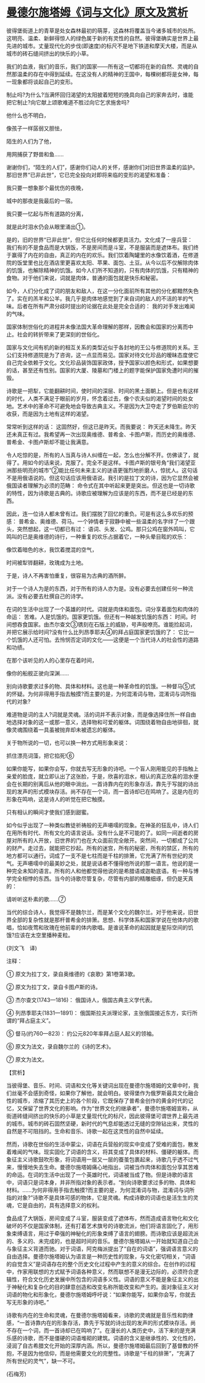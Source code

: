 # [曼德尔施塔姆《词与文化》原文及赏析](https://www.vrrw.net/wx/12454.html)

彼得堡街道上的青草是处女森林最初的萌芽，这森林将覆盖当今诸多城市的处所。这明亮、温柔、新鲜得惊人的绿色属于新的有灵性的自然。彼得堡确实是世界上最先进的城市。丈量现代化的步伐(即速度)的标尺不是地下铁道和摩天大楼，而是从城市的砖石缝间挤出的快乐的小草。

我们的血液，我们的音乐，我们的国家——所有这一切都将在新的自然、灵魂的自然那温柔的存在中得到延续。在这没有人的精神的王国中，每棵树都将是女神，每一现象都将谈起自己的变形。

制止吗?为什么?当满怀回归渴望的太阳披着短短的挽具向自己的家奔去时，谁能把它制止?向它献上颂歌难道不胜过向它乞求施舍吗?

他什么也不明白，

像孩子一样孱弱又胆怯，

陌生的人们为了他，

用网捕获了野兽和鱼……

谢谢你们，“陌生的人们”，感谢你们动人的关怀，感谢你们对旧世界温柔的监护。那旧世界“已非此世”，它已完全投向对即将来临的变形的渴望和准备：

我只要一想象那个最忧伤的夜晚，

城中的那夜是我最后的一宿。

我只要一忆起与所有道路的分离，

就是此时泪水仍会从眼里涌出①。



是的，旧的世界“已非此世”，但它比任何时候都更具活力。文化成了一座兵营： 我们有的不是食品而是大锅饭，不是房间而是斗室，不是服装而是遮体布。我们终于赢得了内在的自由，真正的内在的欢乐。我们饮着陶罐里的水像饮着酒，在修道院的饭堂里也比在酒店里更喜欢太阳、苹果、面包、土豆。从今以后不仅解除肉体的饥饿，也解除精神的饥饿。如今人们所不知道的，只有肉体的饥饿，只有精神的食物。对于他们来说，词就是肉体，普通的面包就是快乐和秘密。

如今，人们分化成了词的朋友和敌人，在这一分化面前所有其他的分化都黯然失色了。实在的羔羊和公羊。我几乎是肉体地感觉到了来自词的敌人的不洁的羊的气味。后者在所有严肃分歧时提出的论据在此处是完全合适的： 我的对手发出难闻的气味。

国家体制世俗化的进程并未像法国大革命理解的那样，因教会和国家的分离而中止。社会的转折带来了更深刻的世俗化。

国家与文化间有机的新的相互关系的类型近似于各封地的王公与修道院的关系。王公们支持修道院是为了咨询，这一点显而易见。国家对待文化珍品的暧昧态度使它自己完全依赖于文化。文化珍品装饰国家政体，授予国家以颜色和形式，如果想要的话，甚至还有性别。国家的大厦、陵墓和门楼上的题字能保护国家免遭时间的摧毁。

诗歌是一把犁，它能翻耕时间，使时间的深层、时间的黑土面朝上。但是也有这样的时代，人类不满足于眼前的岁月，怀念着过去，像个农夫似的渴望时间的处女地。艺术中的革命不可避免地会导致古典主义。不是因为大卫夺走了罗伯斯庇尔的收获，而是因为土地有这样的渴望。

常常听到这样的话： 这固然好，但这已是昨天。而我要说： 昨天还未降生。昨天还未真正有过。我希望再一次出现奥维德、普希金、卡图卢斯，而历史的奥维德、普希金、卡图卢斯却不能让我满意。

令人吃惊的是，所有的人当真与诗人纠缠在一起，怎么也分解不开。仿佛读了，就得了。用如今的话来说，克服了。完全不是这样。卡图卢斯的银号角“我们渴望亚洲那些明亮的城市”②能比任何未来主义的谜语更强烈地折磨人，惊扰人。这句话不是用俄语说的。但这句话应该用俄语说。我引的是拉丁文的诗，因为它显然会被俄国读者理解为必须的范畴： 命令式在其中听起来更是突出。但这也是一切诗歌的特性，因为诗歌是古典的。诗歌应被理解为应该是的东西，而不是已经是的东西。

因此，连一位诗人都未曾有过。我们摆脱了回忆的重负。可是有这么多欢乐的预感： 普希金、奥维德、荷马。一个钟情者于寂静中被一些温柔的名字绊了一个跟头，突然想起，这一切都已有过： 语词、头发、公鸡。那只公鸡在窗外鸣叫，它鸣叫的已是奥维德的诗行，一种重复的欢乐占据着它，一种头晕目眩的欢乐：

像饮着暗色的水，我饮着搅混的空气，

时间被犁铧翻耕，玫瑰成为土地。

于是，诗人不再害怕重复，很容易为古典的酒所醉。

对于一个诗人为是的东西，对于所有的诗人亦为是。没有必要去创建任何一种流派。没有必要去杜撰自己的诗学。

在词的生活中出现了一个英雄的时代。词就是肉体和面包。词分享着面包和肉体的命运： 苦难。人是饥饿的。国家更饥饿。但还有一种越发饥饿的东西： 时间。时间想吞食国家。由杰尔查文③镌刻在石版上的威胁，号声般嘹亮。谁能捡起词，并把它展示给时间?没有什么比列昂季耶夫④的拜占庭国家更饥饿的了： 它比一个饥饿的人还可怕。去怜悯否定词的文化——这便是一个当代诗人的社会性的道路和功绩。

在那个该听见的人的心里存在着时间，

像你的船舰正驶向深渊……

别向诗歌要求过多的物、具体和材料。这也是一种革命性的饥饿。一种督马⑤式的怀疑。为何非得用手指去触摸?而主要的是，为何混淆词与物，混淆词与词所指代的对象?

难道物是词的主人?词就是灵魂。活的词并不表示对象，而是像选择住所一样自由地选择对象的这一或那一意义，选择物和可爱的躯体。词围绕着物自由地徘徊，就像灵魂围绕着一具虽被抛弃却未被遗忘的躯体。

关于物所说的一切，也可以换一种方式用形象来说：

抓住漂亮词藻，把它掐死!⑥

如果你能写，如果你会写，你就去写无形象的诗吧。一个盲人刚用能见的手指触上亲爱的脸庞，就立即认出了这张脸，于是，欣喜的泪水，相认的真正欣喜的泪水便会在长期的别离后从他的眼中淌出。一首诗靠内在的形象存活，靠先于写就的诗出现的发声的形式模块存活。尚不存在一个词，而一首诗却已在鸣响了。这是内在的形象在鸣响，这是诗人的听觉在把它触摸。

只有相认的瞬间才使我们感到甜蜜。

如今似乎出现了一种类似教徒祈祷般的无声嗫嚅的现象。在神圣的狂乱中，诗人们在用所有时代、所有文化的语言说话。没有什么是不可能的了。如同一间逝者的房屋对所有的人开放，旧世界的门也在大众面前完全敞开。突然间，一切都成了公共的财产。走过去，就能把它抄起。所有的迷宫，所有的秘密，所有的禁区，所有的地方都可以通行。词成了一支不是七柱而是千柱的排箫，它充满了所有世纪的灵气。无声嗫嚅中的最美妙之处，就是说话者不懂得他所说的那一语言。他说的是一种完全未知的语言。所有的人和他都觉得他说的是希腊语或迦勒底语。有一种与博学完全相悖的东西。当今的诗歌尽管复杂，尽管有内部的精雕细琢，但仍是天真的：

请听听这朴素的歌……⑦

当代的综合诗人，我觉得不是魏尔兰，而是某个文化的魏尔兰。对于他来说，旧世界全部的复杂性就是那杆普希金的排箫。思想、科学体系和国家学说在他体内的歌唱，恰如夜莺和玫瑰在他前辈的体内歌唱。是谁说革命的起因就是星际空间的饥饿?应该在太空里播种麦粒。

(刘文飞　译)

注释：

① 原文为拉丁文，录自奥维德的《哀歌》第1卷第3歌。

② 原文为拉丁文，录自卡图卢斯的诗。

③ 杰尔查文(1743—1816)： 俄国诗人，俄国古典主义学代表。

④ 列昂季耶夫(1831—1891)： 俄国斯拉夫派理论家，主张俄国接近东方，实行所谓的“拜占庭主义”。

⑤ 督马(约760—823)： 约公元820年率拜占庭人起义的领袖。

⑥ 原文为法文，录自魏尔兰的《诗的艺术》。

⑦ 原文为法文。

【赏析】

当彼得堡、音乐、时间、词语和文化等关键词出现在曼德尔施塔姆的文章中时，我们丝毫不会感到奇怪，如果你了解他，就会明白。彼得堡作为俄罗斯最具文化融合性的城市，浓缩了其历史上的各个阶段，它既保存了普希金创作的黄金时代的记忆，又保留了世界文化的影响。作为“世界文化的继承者”，曼德尔施塔姆宣称，从街道砖缝间挤出的快乐的小草是丈量现代化的标尺，因此彼得堡可谓世界上最先进的城市。城市的砖石固然坚硬，新时代的气息却能透过无缝的空隙钻出来，灵性的自然是不可阻挡的。生命和音乐、诗歌一起在这灵性的自然中延续。

然而，诗歌在世俗的生活中蒙尘，词语在兵营般的现实中变成了受难的面包，散发着难闻的气味。现实固化了词语的含义，将其变成了具体的材料、僵硬的躯体。而象征主义诗歌鼓吹形象，将词语用一层又一层的蚕茧包裹起来，诗歌几乎透不过气来，慢慢地失去生命。曼德尔施塔姆痛心地指出，词被当作肉体和面包分享其苦难的命运。在词的生活中出现了一个英雄时代，词语被当成了物。但是诗歌的语言中，词语只是词本身，并非所指对象的表示者。“别向诗歌要求过多的物、具体和材料。……为何非得用手指去触摸?而主要的是，为何混淆词与物，混淆词与词所指的对象?”诗歌不是具体可感的物体，它是灵魂。构成诗歌的词语也是活生生的灵魂，它是自由的，具有选择意义的权利。

食品成了大锅饭，房间变成了斗室，服装变成了遮体布，然而造成语言物化和文化破坏的不仅是国家体制，还有打着艺术旗号的诗歌流派，他们将语言固化了，用形象束缚语言，用过于牵强的神秘化的形象束缚了语言的翅膀。而诗歌应该是超流派的、多义的、未完成的，也是超时间的音乐。曼德尔施塔姆从一开始就知道自己会与象征主义背道而驰。对于词语，阿克梅派提出了“自在的词语”，强调语言意义的自由选择。曼德尔施塔姆认为语言是一种历史性的现象，与文化密切相关，“词语的自觉含义”是词语存在的整个历史文化过程中产生的意义的综合。在创作的过程中，作家用联想的方式赋予词语各种意义，然而联想不是漫无边际的，必须符合逻辑性，符合文化历史发展中所包含的词语多义性。词语的意义不能是象征主义的出于神秘化和复杂化的目的肆意创造和改变名称所能改变和产生的。面对象征主义对词语的物化和形象化，曼德尔施塔姆呼吁说：“如果你能写，如果你会写，你就去写无形象的诗吧。”

诗歌有内在的生命和灵魂，在曼德尔施塔姆看来，诗歌的灵魂就是音乐性和韵律感，“一首诗靠内在的形象存活，靠先于写就的诗出现的发声的形式模块存活。尚不存在一个词，而一首诗却已在鸣响了”。在漫长的人类历史中，活下来的是充满乐感的诗歌，而不是僵硬的词语堆砌的建筑。词语的含义是继承性的、文化性的，浸润了自古希腊文化开始的深厚内涵。所以，曼德尔施塔姆最后回到了基督教的怀抱，不是因为他信仰，而是他需要文化的完整性。诗歌是“千柱的排箫”，“充满了所有世纪的灵气”，缺一不可。

(石梅芳)

